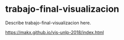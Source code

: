 # trabajo-final-visualizacion

Describe trabajo-final-visualizacion here.

https://makx.github.io/vis-unlp-2018/index.html
